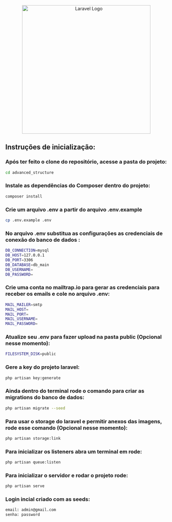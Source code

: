 <p align="center"><a href="https://laravel.com" target="_blank"><img src="https://raw.githubusercontent.com/laravel/art/master/logo-lockup/5%20SVG/2%20CMYK/1%20Full%20Color/laravel-logolockup-cmyk-red.svg" width="400" alt="Laravel Logo"></a></p>

## Instruções de inicialização:

### Após ter feito o clone do repositório, acesse a pasta do projeto:
```sh
cd advanced_structure
```

### Instale as dependências do Composer dentro do projeto:
```sh
composer install
```
### Crie um arquivo .env a partir do arquivo .env.example
```sh
cp .env.example .env
```

### No arquivo .env substitua as configurações  as credenciais de conexão do banco de dados :
```sh
DB_CONNECTION=mysql
DB_HOST=127.0.0.1
DB_PORT=3306
DB_DATABASE=db_main
DB_USERNAME=
DB_PASSWORD=
```

### Crie uma conta no mailtrap.io para gerar as credenciais para receber os emails e cole no arquivo .env:
```sh
MAIL_MAILER=smtp
MAIL_HOST=
MAIL_PORT=
MAIL_USERNAME=
MAIL_PASSWORD=
```

### Atualize seu .env para fazer upload na pasta public (Opcional nesse momento):
```sh
FILESYSTEM_DISK=public
```

### Gere a key do projeto laravel:
```sh
php artisan key:generate
```

### Ainda dentro do terminal rode o comando para criar as migrations do banco de dados:
```sh
php artisan migrate --seed
```

### Para usar o storage do laravel e permitir anexos das imagens, rode esse comando (Opcional nesse momento):
```sh
php artisan storage:link
```

### Para inicializar os listeners abra um terminal em rode:
```sh
php artisan queue:listen
```

### Para inicializar o servidor e rodar o projeto rode:
```sh
php artisan serve
```

### Login incial criado com as seeds:
```sh
email: admin@gmail.com
senha: password
```
